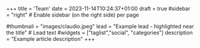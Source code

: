 +++
title = 'Team'
date = 2023-11-14T10:24:37+01:00
draft = true
#sidebar = "right" # Enable sidebar (on the right side) per page

#thumbnail = "images/claudio.jpeg"
lead = "Example lead - highlighted near the title" # Lead text
#widgets = ["taglist","social", "categories"]
description =  "Example article description"
+++

